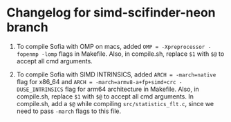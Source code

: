 # Changelog for simd-scifinder-neon branch

1. To compile Sofia with OMP on macs, added `OMP = -Xpreprocessor -fopenmp -lomp` flags in Makefile. Also, in compile.sh, replace `$1` with `$@` to accept all cmd arguments.

2. To compile Sofia with SIMD INTRINSICS, added `ARCH = -march=native` flag for x86_64 and `ARCH = -march=armv8-a+fp+simd+crc -DUSE_INTRINSICS` flag for arm64 architecture in Makefile. Also, in compile.sh, replace `$1` with `$@` to accept all cmd arguments. In compile.sh, add a `$@` while compiling `src/statistics_flt.c`, since we need to pass `-march` flags to this file.
